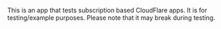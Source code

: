 This is an app that tests subscription based CloudFlare apps. It is for testing/example purposes. Please note that it may break during testing.




